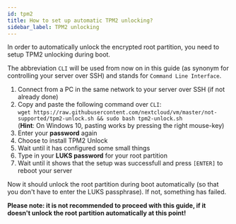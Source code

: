 ```yaml
---
id: tpm2
title: How to set up automatic TPM2 unlocking?
sidebar_label: TPM2 unlocking
---
```


In order to automatically unlock the encrypted root partition, you need to setup TPM2 unlocking during boot.

The abbreviation `CLI` will be used from now on in this guide (as synonym for controlling your server over SSH) and stands for `Command Line Interface`.

1. Connect from a PC in the same network to your server over SSH (if not already done)
1. Copy and paste the following command over `CLI`:<br/>
`wget https://raw.githubusercontent.com/nextcloud/vm/master/not-supported/tpm2-unlock.sh && sudo bash tpm2-unlock.sh`<br/>
(**Hint**: On Windows 10, pasting works by pressing the right mouse-key)
1. Enter your **password** again
1. Choose to install TPM2 Unlock
1. Wait until it has configured some small things
1. Type in your **LUKS password** for your root partition
1. Wait until it shows that the setup was successfull and press `[ENTER]` to reboot your server

Now it should unlock the root partition during boot automatically (so that you don't have to enter the LUKS passphrase). If not, something has failed.

**Please note: it is not recommended to proceed with this guide, if it doesn't unlock the root partition automatically at this point!**